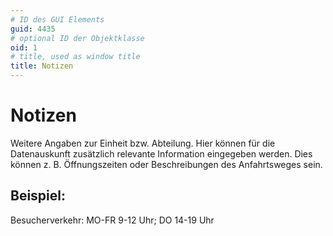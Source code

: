 ```yaml
---
# ID des GUI Elements
guid: 4435
# optional ID der Objektklasse
oid: 1
# title, used as window title
title: Notizen
---
```


# Notizen

Weitere Angaben zur Einheit bzw. Abteilung. Hier können für die Datenauskunft zusätzlich relevante Information eingegeben werden. Dies können z. B. Öffnungszeiten oder Beschreibungen des Anfahrtsweges sein.

## Beispiel:

Besucherverkehr: MO-FR 9-12 Uhr; DO 14-19 Uhr
